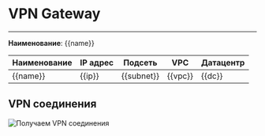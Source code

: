 # VPN Gateway
***  
**Наименование**: {{name}}

| **Наименование**  | **IP адрес** | **Подсеть** | **VPC** | **Датацентр** |
|----------|--------------|-------------|---------|---------------|
| {{name}} | {{ip}}       | {{subnet}}  | {{vpc}} | {{dc}}        |

## VPN соединения
![Получаем VPN cоединения](@entity/seaf.ta.reverse.cloud_ru.advanced.vpn_gateways/vpn_connections?id={{id}})




